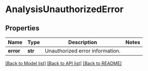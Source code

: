 # AnalysisUnauthorizedError

## Properties
Name | Type | Description | Notes
------------ | ------------- | ------------- | -------------
**error** | **str** | Unauthorized error information. |

[[Back to Model list]](../README.md#documentation-for-models) [[Back to API list]](../README.md#documentation-for-api-endpoints) [[Back to README]](../README.md)

